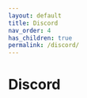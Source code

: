 ```yaml
---
layout: default
title: Discord
nav_order: 4
has_children: true
permalink: /discord/
---
```


# Discord
